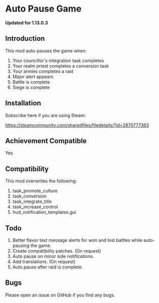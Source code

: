 # Auto Pause Game

**Updated for 1.13.0.3**

## Introduction

This mod auto-pauses the game when:

1. Your councillor's integration task completes
2. Your realm priest completes a conversion task
3. Your armies completes a raid
4. Major alert appears
5. Battle is complete
6. Siege is complete

## Installation

Subscribe here if you are using Steam:

https://steamcommunity.com/sharedfiles/filedetails/?id=2870777363

## Achievement Compatible

Yes

## Compatibility

This mod overwrites the following:

1. task_promote_culture
2. task_conversion
3. task_integrate_title
4. task_increase_control
5. hud_notification_templates.gui

## Todo

1. Better flavor text message alerts for won and lost battles while auto-pausing the game.
2. Create compatibility patches. (On request)
3. Auto pause on minor side notifications.
4. Add translations. (On request)
5. Auto pause after raid is complete.

## Bugs

Please open an issue on GitHub if you find any bugs.
